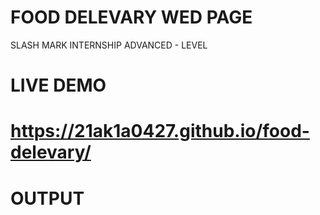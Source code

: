 # FOOD DELEVARY WED PAGE
SLASH MARK INTERNSHIP ADVANCED - LEVEL
# LIVE DEMO
# https://21ak1a0427.github.io/food-delevary/
# OUTPUT
